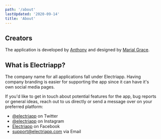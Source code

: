 ```yaml
---
path: '/about'
lastUpdated: '2020-09-14'
title: 'About'
---
```


## Creators

The application is developed by [Anthony](https://twitter.com/ovoant) and designed by [Marial Grace](https://www.instagram.com/mgcl__).

## What is Electriapp?

The company name for all applications fall under Electriapp. Having company branding is easier for supporting the app since it can have it's own social media pages.

If you'd like to get in touch about potential features for the app, bug reports or general ideas, reach out to us directly or send a message over on your preferred platform:

- [@electriapp](https://twitter.com/electriapp) on Twitter
- [@electriapp](https://www.instagram.com/electriapp) on Instagram
- [Electriapp](https://www.facebook.com/electriapp) on Facebook
- [support@electriapp.com](mailto:support@electriapp.com) via Email
